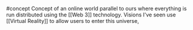 #concept
Concept of an online world parallel to ours where everything is run distributed using the [[Web 3]] technology. Visions I've seen use [[Virtual Reality]] to allow users to enter this universe,